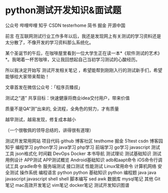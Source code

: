 # python测试开发知识&面试题
公众号 哔哩哔哩 知乎 CSDN testerhome 简书 掘金 开源中国

前言
在互联网测试行业工作多年以后，我还是发现网上有关测试的学习资料还是太分散了，不像开发的学习资料那么系统化。

某个圣诞节的午后，在咖啡屋里看到一位大学生正在读一本*《软件测试的艺术》*。我喝着一杯苦咖啡，又让我回想起自己当初学习测试的心酸经历。

所以我决定开始写 测试开发相关笔记 ，希望能帮到刚刚入行的测试新手们，希望能够给大家带来帮助！

文章首发在微信公众号：「程序员臻叔」



测试之“道”
共享目标：快速健康将商业idea交付用户，带来价值

质量不是QA“测”出来的, 全流程，全角色的努力，才有质量

越早测试，越易发现，修复成本越小

（一个很敬佩的领导总结的，讲得很有道理）

测试开发常用网站
项目代码
github
博客社区
testhome
掘金
51test
csdn
博客园
知乎
编程学习
python学习
java学习
php学习
前端学习
go学习
javascript
测试工具
json格式化
时间戳
DevOps
Docker
本书导航
测试理论
测试基础知识
测试用例设计
APP测试
APP测试概览
Android基础知识
adb和aapt命令
iOS命令行调试工具
gradle命令
服务端测试
接口测试
性能测试
Linux常用命令
计算机网络
安全测试
操作系统
编程语言
python
python 基础知识
python 编程题
java
java
javascript
javascript
shell
shell 脚本编写
sed
awk
数据库
mysql笔记
其他
Git笔记
mac高效开发笔记
vim笔记
docker笔记
测试开发知识图谱


